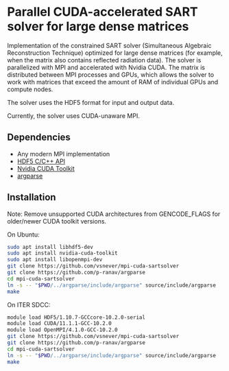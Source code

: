 Parallel CUDA-accelerated SART solver for large dense matrices
==============================================================

Implementation of the constrained SART solver (Simultaneous Algebraic Reconstruction Technique)
optimized for large dense matrices (for example, when the matrix also contains reflected
radiation data). The solver is parallelized with MPI and accelerated with Nvidia CUDA.
The matrix is distributed between MPI processes and GPUs, which allows the solver to work
with matrices that exceed the amount of RAM of individual GPUs and compute nodes.

The solver uses the HDF5 format for input and output data.

Currently, the solver uses CUDA-unaware MPI.

Dependencies
------------

- Any modern MPI implementation
- [HDF5 C/C++ API](https://github.com/HDFGroup/hdf5)
- [Nvidia CUDA Toolkit](https://developer.nvidia.com/cuda-downloads)
- [argparse](https://github.com/p-ranav/argparse)

Installation
------------

Note:
Remove unsupported CUDA architectures from GENCODE_FLAGS for older/newer CUDA toolkit versions.

On Ubuntu:
```bash
sudo apt install libhdf5-dev
sudo apt install nvidia-cuda-toolkit
sudo apt install libopenmpi-dev
git clone https://github.com/vsnever/mpi-cuda-sartsolver
git clone https://github.com/p-ranav/argparse
cd mpi-cuda-sartsolver
ln -s -- "$PWD/../argparse/include/argparse" source/include/argparse
make
```

On ITER SDCC:
```bash
module load HDF5/1.10.7-GCCcore-10.2.0-serial
module load CUDA/11.1.1-GCC-10.2.0
module load OpenMPI/4.1.0-GCC-10.2.0
git clone https://github.com/vsnever/mpi-cuda-sartsolver
git clone https://github.com/p-ranav/argparse
cd mpi-cuda-sartsolver
ln -s -- "$PWD/../argparse/include/argparse" source/include/argparse
make
```
